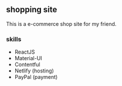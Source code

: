 ## shopping site

This is a e-commerce shop site for my friend.<br />

### skills

* ReactJS<br />
* Material-UI<br />
* Contentful<br />
* Netlify (hosting)<br />
* PayPal (payment)<br />